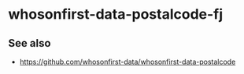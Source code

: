 # whosonfirst-data-postalcode-fj

## See also

* https://github.com/whosonfirst-data/whosonfirst-data-postalcode
